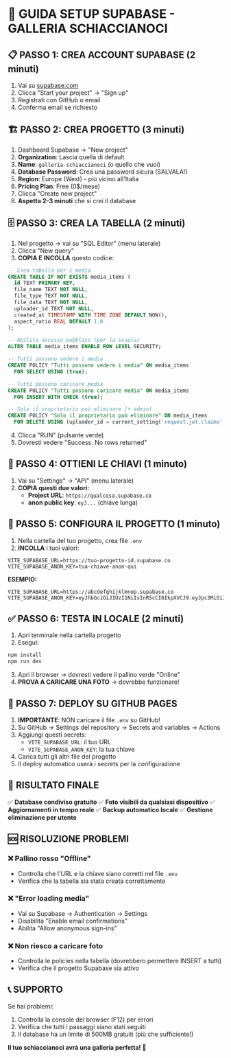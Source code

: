 # 🎄 GUIDA SETUP SUPABASE - GALLERIA SCHIACCIANOCI

## 📋 PASSO 1: CREA ACCOUNT SUPABASE (2 minuti)

1. Vai su [supabase.com](https://supabase.com)
2. Clicca "Start your project" → "Sign up"
3. Registrati con GitHub o email
4. Conferma email se richiesto

## 🏗️ PASSO 2: CREA PROGETTO (3 minuti)

1. Dashboard Supabase → "New project"
2. **Organization**: Lascia quella di default
3. **Name**: `galleria-schiaccianoci` (o quello che vuoi)
4. **Database Password**: Crea una password sicura (SALVALA!)
5. **Region**: Europe (West) - più vicino all'Italia
6. **Pricing Plan**: Free (0$/mese)
7. Clicca "Create new project"
8. **Aspetta 2-3 minuti** che si crei il database

## 🗄️ PASSO 3: CREA LA TABELLA (2 minuti)

1. Nel progetto → vai su "SQL Editor" (menu laterale)
2. Clicca "New query"
3. **COPIA E INCOLLA** questo codice:

```sql
-- Crea tabella per i media
CREATE TABLE IF NOT EXISTS media_items (
  id TEXT PRIMARY KEY,
  file_name TEXT NOT NULL,
  file_type TEXT NOT NULL,
  file_data TEXT NOT NULL,
  uploader_id TEXT NOT NULL,
  created_at TIMESTAMP WITH TIME ZONE DEFAULT NOW(),
  aspect_ratio REAL DEFAULT 1.0
);

-- Abilita accesso pubblico (per la scuola)
ALTER TABLE media_items ENABLE ROW LEVEL SECURITY;

-- Tutti possono vedere i media
CREATE POLICY "Tutti possono vedere i media" ON media_items
  FOR SELECT USING (true);

-- Tutti possono caricare media
CREATE POLICY "Tutti possono caricare media" ON media_items
  FOR INSERT WITH CHECK (true);

-- Solo il proprietario può eliminare (+ admin)
CREATE POLICY "Solo il proprietario può eliminare" ON media_items
  FOR DELETE USING (uploader_id = current_setting('request.jwt.claims', true)::json->>'sub' OR uploader_id = 'admin');
```

4. Clicca "RUN" (pulsante verde)
5. Dovresti vedere "Success. No rows returned"

## 🔑 PASSO 4: OTTIENI LE CHIAVI (1 minuto)

1. Vai su "Settings" → "API" (menu laterale)
2. **COPIA questi due valori:**
   - **Project URL**: `https://qualcosa.supabase.co`
   - **anon public key**: `eyJ...` (chiave lunga)

## 📝 PASSO 5: CONFIGURA IL PROGETTO (1 minuto)

1. Nella cartella del tuo progetto, crea file `.env`
2. **INCOLLA** i tuoi valori:

```env
VITE_SUPABASE_URL=https://tuo-progetto-id.supabase.co
VITE_SUPABASE_ANON_KEY=tua-chiave-anon-qui
```

**ESEMPIO:**
```env
VITE_SUPABASE_URL=https://abcdefghijklmnop.supabase.co
VITE_SUPABASE_ANON_KEY=eyJhbGciOiJIUzI1NiIsInR5cCI6IkpXVCJ9.eyJpc3MiOiJzdXBhYmFzZSIsInJlZiI6ImFiY2RlZmdoaWprbG1ub3AiLCJyb2xlIjoiYW5vbiIsImlhdCI6MTYzNjU0ODAwMCwiZXhwIjoxOTUyMTI0MDAwfQ.signature
```

## ✅ PASSO 6: TESTA IN LOCALE (2 minuti)

1. Apri terminale nella cartella progetto
2. Esegui:
```bash
npm install
npm run dev
```
3. Apri il browser → dovresti vedere il pallino verde "Online"
4. **PROVA A CARICARE UNA FOTO** → dovrebbe funzionare!

## 🚀 PASSO 7: DEPLOY SU GITHUB PAGES

1. **IMPORTANTE**: NON caricare il file `.env` su GitHub!
2. Su GitHub → Settings del repository → Secrets and variables → Actions
3. Aggiungi questi secrets:
   - `VITE_SUPABASE_URL`: il tuo URL
   - `VITE_SUPABASE_ANON_KEY`: la tua chiave
4. Carica tutti gli altri file del progetto
5. Il deploy automatico userà i secrets per la configurazione

## 🎯 RISULTATO FINALE

✅ **Database condiviso gratuito**
✅ **Foto visibili da qualsiasi dispositivo**
✅ **Aggiornamenti in tempo reale**
✅ **Backup automatico locale**
✅ **Gestione eliminazione per utente**

## 🆘 RISOLUZIONE PROBLEMI

### ❌ Pallino rosso "Offline"
- Controlla che l'URL e la chiave siano corretti nel file `.env`
- Verifica che la tabella sia stata creata correttamente

### ❌ "Error loading media"
- Vai su Supabase → Authentication → Settings
- Disabilita "Enable email confirmations"
- Abilita "Allow anonymous sign-ins"

### ❌ Non riesco a caricare foto
- Controlla le policies nella tabella (dovrebbero permettere INSERT a tutti)
- Verifica che il progetto Supabase sia attivo

## 📞 SUPPORTO

Se hai problemi:
1. Controlla la console del browser (F12) per errori
2. Verifica che tutti i passaggi siano stati seguiti
3. Il database ha un limite di 500MB gratuiti (più che sufficiente!)

**Il tuo schiaccianoci avrà una galleria perfetta! 🎄**